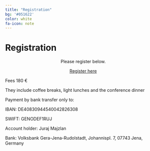 ```yaml
---
title: "Registration"
bg: '#051622'
color: white
fa-icon: note
---
```

# Registration

<p align="center">
Please register below.
</p>

<div align="center">
<a href="https://docs.google.com/forms/d/e/1FAIpQLSelUYP4soZoXnQ5nTyGOUSD9vPDzPeWbFvYKkJEw3qdN_33cQ/viewform?usp=pp_url" class="btn vspace btn-success btn-lg mr-1" role="button"><i class="fa fa-arrow-right" aria-hidden="true"></i> Register here</a>
</div>

Fees 180 €

They include coffee breaks, light lunches and the conference dinner

Payment by bank transfer only to:

IBAN: DE40830944540042826308

SWIFT: GENODEF1RUJ

Account holder: Juraj Majzlan

Bank: Volksbank Gera-Jena-Rudolstadt, Johannispl. 7, 07743 Jena, Germany

